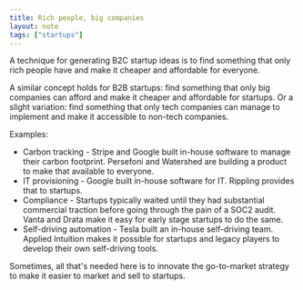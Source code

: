 ```yaml
---
title: Rich people, big companies
layout: note
tags: ["startups"]
---
```


A technique for generating B2C startup ideas is to find something that only rich people have and make it cheaper and affordable for everyone.

A similar concept holds for B2B startups: find something that only big companies can afford and make it cheaper and affordable for startups. Or a slight variation: find something that only tech companies can manage to implement and make it accessible to non-tech companies.

Examples:

- Carbon tracking - Stripe and Google built in-house software to manage their carbon footprint. Persefoni and Watershed are building a product to make that available to everyone.
- IT provisioning - Google built in-house software for IT. Rippling provides that to startups.
- Compliance - Startups typically waited until they had substantial commercial traction before going through the pain of a SOC2 audit. Vanta and Drata make it easy for early stage startups to do the same.
- Self-driving automation - Tesla built an in-house self-driving team. Applied Intuition makes it possible for startups and legacy players to develop their own self-driving tools.

Sometimes, all that's needed here is to innovate the go-to-market strategy to make it easier to market and sell to startups.
